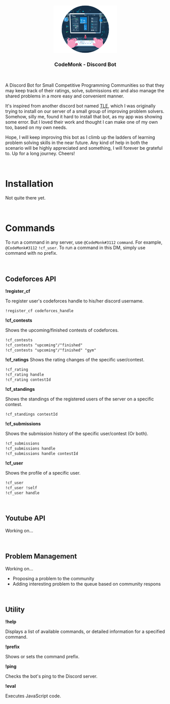 <br />
<p align="center">
    <img src="assets/logo.png" alt="Logo" width="200" height="auto">
</p>
<h3 align="center">CodeMonk - Discord Bot</h3>
<br />

<bold>A Discord Bot for Small Competitive Programming Communities</bold> so that they may keep track of their ratings, solve, submissions etc and also manage the shared problems in a more easy and convenient manner.

It's inspired from another discord bot named [TLE](https://github.com/cheran-senthil/TLE), which I was originally trying to install on our server of a small group of improving problem solvers. Somehow, silly me, found it hard to install that bot, as my app was showing some error. But I loved their work and thought I can make one of my own too, based on my own needs.

Hope, I will keep improving this bot as I climb up the ladders of learning problem solving skills in the near future. Any kind of help in both the scenario will be highly appreciated and something, I will forever be grateful to. Up for a long journey. Cheers!

<br>

# Installation

Not quite there yet.

<br>

# Commands

To run a command in any server, use ```@CodeMonk#3112``` ```command```. For example, ```@CodeMonk#3112``` ```!cf_user```.
To run a command in this DM, simply use command with no prefix.

<br>

## Codeforces API


**!register_cf** 

To register user's codeforces handle to his/her discord username.
```
!register_cf codeforces_handle
```

**!cf_contests**  

Shows the upcoming/finished contests of codeforces.

```
!cf_contests
!cf_contests "upcoming"/"finished"
!cf_contests "upcoming"/"finished" "gym"
```

**!cf_ratings** 
Shows the rating changes of the specific user/contest.
```
!cf_rating
!cf_rating handle
!cf_rating contestId
```

**!cf_standings**

Shows the standings of the registered users of the server on a specific contest.

```
!cf_standings contestId
```

**!cf_submissions**

Shows the submission history of the specific user/contest (Or both).

```
!cf_submissions
!cf_submissions handle
!cf_submissions handle contestId
```

**!cf_user** 

Shows the profile of a specific user.
```
!cf_user
!cf_user !self
!cf_user handle
```

<br>

## Youtube API

Working on...

<br>

## Problem Management

Working on...

- Proposing a problem to the community
- Adding interesting problem to the queue based on community respons

<br>

## Utility

**!help** 

Displays a list of available commands, or detailed information for a specified command.

**!prefix** 

Shows or sets the command prefix.

**!ping** 

Checks the bot's ping to the Discord server.

**!eval** 

Executes JavaScript code.